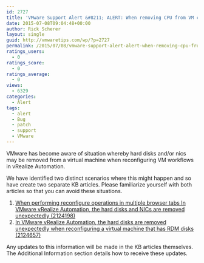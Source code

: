 ```yaml
---
id: 2727
title: 'VMware Support Alert &#8211; ALERT: When removing CPU from VM configuration hard disks and nic are removed'
date: 2015-07-08T09:04:48+00:00
author: Rick Scherer
layout: single
guid: http://vmwaretips.com/wp/?p=2727
permalink: /2015/07/08/vmware-support-alert-alert-when-removing-cpu-from-vm-configuration-hard-disks-and-nic-are-removed/
ratings_users:
  - 0
ratings_score:
  - 0
ratings_average:
  - 0
views:
  - 6329
categories:
  - Alert
tags:
  - alert
  - Bug
  - patch
  - support
  - VMware
---
```

VMware has become aware of situation whereby hard disks and/or nics may be removed from a virtual machine when reconfiguring VM workflows in vRealize Automation.

We have identified two distinct scenarios where this might happen and so have create two separate KB articles. Please familiarize yourself with both articles so that you can avoid these situations.

  1. <a href="http://vmw.re/1CppMEA" target="_blank">When performing reconfigure operations in multiple browser tabs In VMware vRealize Automation, the hard disks and NICs are removed unexpectedly (2124198)</a>
  2. <a href="http://vmw.re/1MeYGQg" target="_blank">In VMware vRealize Automation, the hard disks are removed unexpectedly when reconfiguring a virtual machine that has RDM disks (2124657)</a>

Any updates to this information will be made in the KB articles themselves. The Additional Information section details how to receive these updates.
